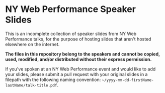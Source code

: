 # NY Web Performance Speaker Slides

This is an incomplete collection of speaker slides from NY Web Performance talks, for the purpose of hosting slides that aren't hosted elsewhere on the internet. 

**The files in this repository belong to the speakers and cannot be copied, used, modified, and/or distributed without their express permission.**

If you've spoken at an NY Web Performance event and would like to add your slides, please submit a pull request with your original slides in a filepath with the following naming convention: `~/yyyy-mm-dd-firstName-lastName/talk-title.pdf`.



